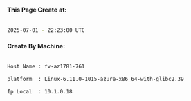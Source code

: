 
   
#### This Page Create at:

```bash

2025-07-01 - 22:23:00 UTC

```

#### Create By Machine:

```bash

Host Name : fv-az1781-761

platform  : Linux-6.11.0-1015-azure-x86_64-with-glibc2.39

Ip Local  : 10.1.0.18

```

